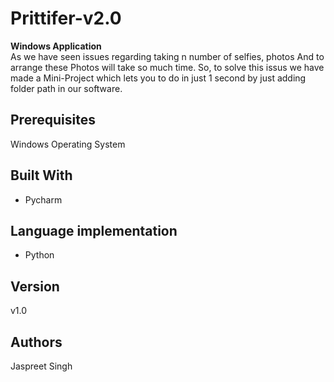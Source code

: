 # Prittifer-v2.0
<b>Windows Application</b>
<br>
As we have seen issues regarding taking n number of selfies, photos And to arrange these Photos will take so much time.
So, to solve this issus we have made a Mini-Project which lets you to do in just 1 second by just adding folder path in our software.

## Prerequisites

Windows Operating System


## Built With

* Pycharm

## Language implementation
* Python
## Version

v1.0

## Authors

Jaspreet Singh
